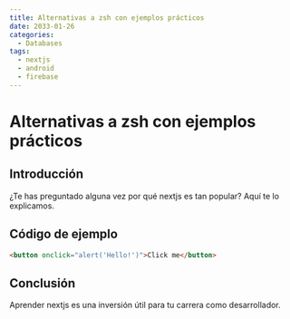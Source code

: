 ```yaml
---
title: Alternativas a zsh con ejemplos prácticos
date: 2033-01-26
categories:
  - Databases
tags:
  - nextjs
  - android
  - firebase
---
```


# Alternativas a zsh con ejemplos prácticos

## Introducción

¿Te has preguntado alguna vez por qué nextjs es tan popular? Aquí te lo explicamos.

## Código de ejemplo

```html
<button onclick="alert('Hello!')">Click me</button>
```

## Conclusión

Aprender nextjs es una inversión útil para tu carrera como desarrollador.